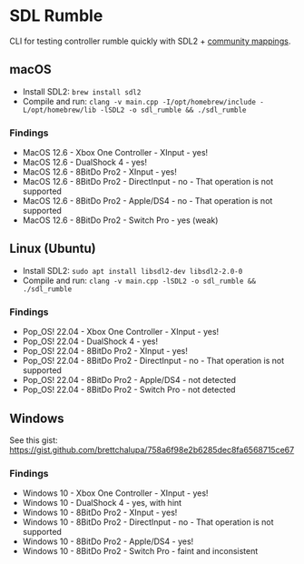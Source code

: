 # SDL Rumble

CLI for testing controller rumble quickly with SDL2 + [community mappings](https://github.com/gabomdq/SDL_GameControllerDB).

## macOS

- Install SDL2: `brew install sdl2`
- Compile and run: `clang -v main.cpp -I/opt/homebrew/include -L/opt/homebrew/lib -lSDL2 -o sdl_rumble && ./sdl_rumble`

### Findings

- MacOS 12.6 - Xbox One Controller - XInput - yes!
- MacOS 12.6 - DualShock 4 - yes!
- MacOS 12.6 - 8BitDo Pro2 - XInput - yes!
- MacOS 12.6 - 8BitDo Pro2 - DirectInput - no - That operation is not supported
- MacOS 12.6 - 8BitDo Pro2 - Apple/DS4 - no - That operation is not supported
- MacOS 12.6 - 8BitDo Pro2 - Switch Pro - yes (weak)

## Linux (Ubuntu)

- Install SDL2: `sudo apt install libsdl2-dev libsdl2-2.0-0`
- Compile and run: `clang -v main.cpp -lSDL2 -o sdl_rumble && ./sdl_rumble`

### Findings

- Pop_OS! 22.04 - Xbox One Controller - XInput - yes!
- Pop_OS! 22.04 - DualShock 4 - yes!
- Pop_OS! 22.04 - 8BitDo Pro2 - XInput - yes!
- Pop_OS! 22.04 - 8BitDo Pro2 - DirectInput - no - That operation is not supported
- Pop_OS! 22.04 - 8BitDo Pro2 - Apple/DS4 - not detected
- Pop_OS! 22.04 - 8BitDo Pro2 - Switch Pro - not detected

## Windows

See this gist: https://gist.github.com/brettchalupa/758a6f98e2b6285dec8fa6568715ce67

### Findings

- Windows 10 - Xbox One Controller - XInput - yes!
- Windows 10 - DualShock 4 - yes, with hint
- Windows 10 - 8BitDo Pro2 - XInput - yes!
- Windows 10 - 8BitDo Pro2 - DirectInput - no - That operation is not supported
- Windows 10 - 8BitDo Pro2 - Apple/DS4 - yes!
- Windows 10 - 8BitDo Pro2 - Switch Pro - faint and inconsistent

